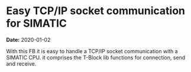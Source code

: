 # Easy TCP/IP socket communication for SIMATIC
**Date:** 2020-01-02

With this FB it is easy to handle a TCP/IP socket communication with a SIMATIC CPU. it comprises the T-Block lib functions for connection, send and receive.
